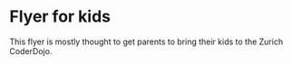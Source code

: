 # Flyer for kids

This flyer is mostly thought to get parents to bring their kids to the Zurich CoderDojo.
